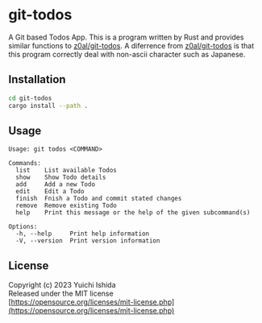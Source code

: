 # git-todos

A Git based Todos App.
This is a program written by Rust and provides similar functions to [z0al/git-todos](https://github.com/z0al/git-todos).
A diferrence from [z0al/git-todos](https://github.com/z0al/git-todos) is that this program correctly deal with non-ascii character such as Japanese.

## Installation

```sh
cd git-todos
cargo install --path .
```

## Usage

```
Usage: git todos <COMMAND>

Commands:
  list    List available Todos
  show    Show Todo details
  add     Add a new Todo
  edit    Edit a Todo
  finish  Fnish a Todo and commit stated changes
  remove  Remove existing Todo
  help    Print this message or the help of the given subcommand(s)

Options:
  -h, --help     Print help information
  -V, --version  Print version information
```

## License

Copyright (c) 2023 Yuichi Ishida  
Released under the MIT license  
[https://opensource.org/licenses/mit-license.php](https://opensource.org/licenses/mit-license.php)
